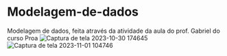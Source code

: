 # Modelagem-de-dados
Modelagem de dados, feita através da atividade da aula do prof. Gabriel do curso Proa 
![Captura de tela 2023-10-30 174645](https://github.com/Silvaadryan/Modelagem-de-dados/assets/125135703/97e814bc-6e82-47ce-856a-36ce88ba3795)
![Captura de tela 2023-11-01 104746](https://github.com/Silvaadryan/Modelagem-de-dados/assets/125135703/76bda2bd-bb0f-46e8-b964-06518f39beaa)
